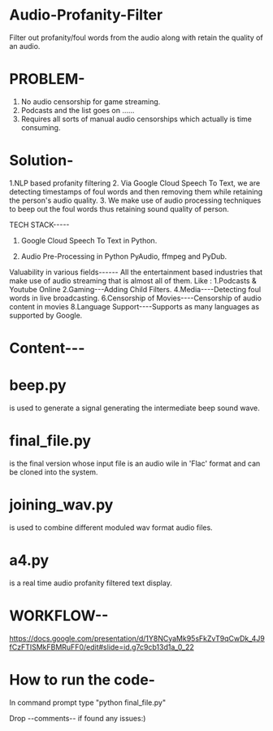 # Audio-Profanity-Filter
Filter out profanity/foul words from the audio along with retain the quality of an audio.

# PROBLEM-
1. No audio censorship for game streaming.
2. Podcasts and the list goes on …...
3. Requires all sorts of manual audio censorships which actually is time consuming.

# Solution-
1.NLP based profanity filtering 
2. Via Google Cloud Speech To Text, we are detecting timestamps of foul words and then removing them while retaining the person's audio quality. 
3. We make use of audio processing techniques to beep out the foul words thus retaining sound quality of person.


TECH STACK-----
    
   1. Google Cloud Speech To Text in Python.
   
   2. Audio Pre-Processing in Python PyAudio, ffmpeg and PyDub.
   
   Valuability in various fields------
   All the entertainment based industries that make use of audio streaming that is almost all of them. Like :
  1.Podcasts & Youtube Online
  2.Gaming---Adding Child Filters.
  4.Media----Detecting foul words in live broadcasting.
  6.Censorship of Movies----Censorship of audio content in movies
  8.Language Support----Supports  as many languages as supported by Google.
  
  
  
 # Content---
  
#  beep.py 
is used to generate a signal generating the intermediate beep sound wave.
#  final_file.py
is the final version whose input file is an audio wile in 'Flac' format and can be cloned into the system.
# joining_wav.py 
is used to combine different moduled wav format audio files.
# a4.py
is a real time audio profanity filtered text display.

# WORKFLOW--
https://docs.google.com/presentation/d/1Y8NCyaMk95sFkZvT9qCwDk_4J9fCzFTISMkFBMRuFF0/edit#slide=id.g7c9cb13d1a_0_22

# How to run the code- 

In command prompt type "python final_file.py"


Drop --comments-- if found any issues:)
